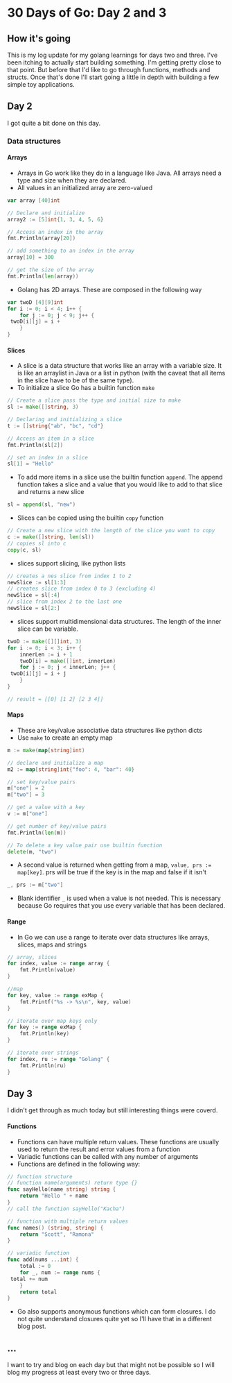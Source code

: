 # 30 Days of Go: Day 2 and 3

## How it's going

This is my log update for my golang learnings for days two and three. I've been itching to actually start building something. I'm getting pretty close to that point. But before that I'd like to go through functions, methods and structs. Once that's done I'll start going a little in depth with building a few simple toy applications.

## Day 2

I got quite a bit done on this day.

### Data structures

#### Arrays

- Arrays in Go work like they do in a language like Java. All arrays need a type and size when they are declared.
- All values in an initialized array are zero-valued

```go
var array [40]int

// Declare and initialize
array2 := [5]int{1, 3, 4, 5, 6}

// Access an index in the array
fmt.Println(array[20])

// add something to an index in the array
array[10] = 300

// get the size of the array
fmt.Println(len(array))
```

- Golang has 2D arrays. These are composed in the following way

```go
var twoD [4][9]int
for i := 0; i < 4; i++ {
	for j := 0; j < 9; j++ {
 twoD[i][j] = i + 
	}
}
```

#### Slices

- A slice is a data structure that works like an array with a variable size. It is like an arraylist in Java or a list in python (with the caveat that all items in the slice have to be of the same type).
- To initialize a slice Go has a builtin function `make`

```go
// Create a slice pass the type and initial size to make
sl := make([]string, 3)

// Declaring and initializing a slice
t := []string{"ab", "bc", "cd"}

// Access an item in a slice
fmt.Println(sl[2])

// set an index in a slice
sl[1] = "Hello"
```

- To add more items in a slice use the builtin function `append`. The append function takes a slice and a value that you would like to add to that slice and returns a new slice 

```go
sl = append(sl, "new")
```

- Slices can be copied using the builtin `copy` function

```go
// Create a new slice with the length of the slice you want to copy
c := make([]string, len(sl))
// copies sl into c
copy(c, sl)
```

- slices support slicing, like python lists

```go
// creates a nes slice from index 1 to 2
newSlice := sl[1:3]
// creates slice from index 0 to 3 (excluding 4)
newSlice = sl[:4]
// slice from index 2 to the last one
newSlice = sl[2:]
```

- slices support multidimensional data structures. The length of the inner slice can be variable.

```go
twoD := make([][]int, 3)
for i := 0; i < 3; i++ {
	innerLen := i + 1
	twoD[i] = make([]int, innerLen)
	for j := 0; j < innerLen; j++ {
 twoD[i][j] = i + j
	}
}

// result = [[0] [1 2] [2 3 4]]
```

#### Maps

- These are key/value associative data structures like python dicts
- Use `make` to create an empty map

```go
m := make(map[string]int)

// declare and initialize a map
m2 := map[string]int{"foo": 4, "bar": 40}

// set key/value pairs
m["one"] = 2
m["two"] = 3

// get a value with a key
v := m["one"]

// get number of key/value pairs
fmt.Println(len(m))

// To delete a key value pair use builtin function
delete(m, "two")
```

- A second value is returned when getting from a map, `value, prs := map[key]`. prs will be true if the key is in the map and false if it isn't

```go
_, prs := m["two"]
```

- Blank identifier `_` is used when a value is not needed. This is necessary because Go requires that you use every variable that has been declared.

#### Range

- In Go we can use a range to iterate over data structures like arrays, slices, maps and strings

```go
// array, slices
for index, value := range array {
	fmt.Println(value)
}

//map 
for key, value := range exMap {
	fmt.Printf("%s -> %s\n", key, value)
}

// iterate over map keys only
for key := range exMap {
	fmt.Println(key)
}

// iterate over strings
for index, ru := range "Golang" {
	fmt.Println(ru)
}
```

## Day 3

I didn't get through as much today but still interesting things were coverd.

#### Functions
- Functions can have multiple return values. These functions are usually used to return the result and error values from a function
- Variadic functions can be called with any number of arguments
- Functions are defined in the following way:

```go
// function structure
// function name(arguments) return type {}
func sayHello(name string) string {
	return "Hello " + name 
}
// call the function sayHello("Kacha")

// function with multiple return values
func names() (string, string) {
	return "Scott", "Ramona"
}

// variadic function
func add(nums ...int) {
	total := 0
	for _, num := range nums {
 total += num
	}
	return total
}
```

- Go also supports anonymous functions which can form closures. I do not quite understand closures quite yet so I'll have that in a different blog post.

## ...

I want to try and blog on each day but that might not be possible so I will blog my progress at least every two or three days. 

